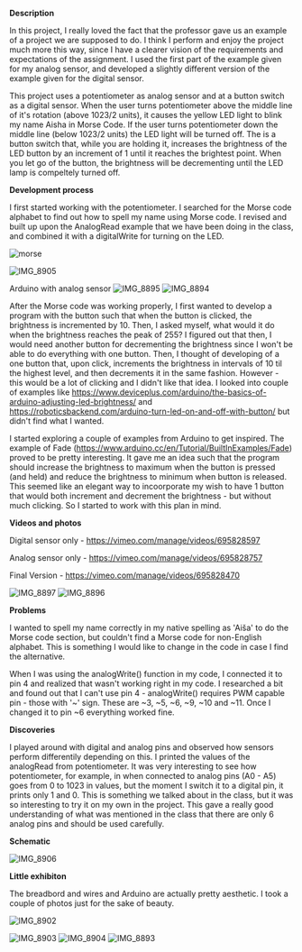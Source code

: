 **Description**

In this project, I really loved the fact that the professor gave us an example of a project we are supposed to do. I think I perform and enjoy the project much more this way, since I have a clearer vision of the requirements and expectations of the assignment. I used the first part of the example given for my analog sensor, and developed a slightly different version of the example given for the digital sensor. 

This project uses a potentiometer as analog sensor and at a button switch as a digital sensor. When the user turns potentiometer above the middle line of it's rotation (above 1023/2 units), it causes the yellow LED light to blink my name Aisha in Morse Code. If the user turns potentiometer down the middle line (below 1023/2 units) the LED light will be turned off. The is a button switch that, while you are holding it, increases the brightness of the LED button by an increment of 1 until it reaches the brightest point. When you let go of the button, the brightness will be decrementing until the LED lamp is compeltely turned off. 

**Development process**

I first started working with the potentiometer. I searched for the Morse code alphabet to find out how to spell my name using Morse code. I revised and built up upon the AnalogRead example that we have been doing in the class, and combined it with a digitalWrite for turning on the LED. 

![morse](https://user-images.githubusercontent.com/71720380/161603080-560e024a-b66c-46b0-9184-e90626083101.png)

![IMG_8905](https://user-images.githubusercontent.com/71720380/161616828-d76f3933-515a-46b8-95d0-c67b0b8137d9.jpeg)



Arduino with analog sensor 
![IMG_8895](https://user-images.githubusercontent.com/71720380/161613026-19fca64a-7e80-4546-b0be-d59cfeedd0db.jpeg)
![IMG_8894](https://user-images.githubusercontent.com/71720380/161613000-6f97037c-dcfd-45e4-b79b-a614b5ae94e7.jpeg)


After the Morse code was working properly, I first wanted to develop a program with the button such that when the button is clicked, the brightness is incremented by 10. Then, I asked myself, what would it do when the brightness reaches the peak of 255? I figured out that then, I would need another button for decrementing the brightness since I won't be able to do everything with one button. Then, I thought of developing of a one button that, upon click, increments the brightness in intervals of 10 til the highest level, and then decrements it in the same fashion. However - this would be a lot of clicking and I didn't like that idea. I looked into couple of examples like https://www.deviceplus.com/arduino/the-basics-of-arduino-adjusting-led-brightness/ and https://roboticsbackend.com/arduino-turn-led-on-and-off-with-button/ but didn't find what I wanted. 

I started exploring a couple of examples from Arduino to get inspired. The example of Fade (https://www.arduino.cc/en/Tutorial/BuiltInExamples/Fade) proved to be pretty interesting. It gave me an idea such that the program should increase the brightness to maximum when the button is pressed (and held) and reduce the brightness to minimum when button is released. This seemed like an elegant way to incoorporate my wish to have 1 button that would both increment and decrement the brightness - but without much clicking. So I started to work with this plan in mind. 



**Videos and photos**

Digital sensor only - https://vimeo.com/manage/videos/695828597

Analog sensor only - https://vimeo.com/manage/videos/695828757

Final Version - https://vimeo.com/manage/videos/695828470

![IMG_8897](https://user-images.githubusercontent.com/71720380/161613039-b2b031ad-a384-48b6-80bc-1a838d8b5528.jpeg)
![IMG_8896](https://user-images.githubusercontent.com/71720380/161613036-07ac1bcd-57f0-456f-b793-0b9a2133a58d.jpeg)


**Problems**

I wanted to spell my name correctly in my native spelling as 'Aiša' to do the Morse code section, but couldn't find a Morse code for non-English alphabet. This is something I would like to change in the code in case I find the alternative.  

When I was using the analogWrite() function in my code, I connected it to pin 4 and realized that wasn't working right in my code. I researched a bit and found out that I can't use pin 4 -  analogWrite() requires PWM capable pin - those with '~' sign. These are ~3, ~5, ~6, ~9, ~10 and ~11. Once I changed it to pin ~6 everything worked fine. 

**Discoveries**

I played around with digital and analog pins and observed how sensors perform differentily depending on this. I printed the values of the analogRead from potentiometer. It was very interesting to see how potentiometer, for example, in when connected to analog pins (A0 - A5) goes from 0 to 1023 in values, but the moment I switch it to a digital pin, it prints only 1 and 0. This is something we talked about in the class, but it was so interesting to try it on my own in the project. This gave a really good understanding of what was mentioned in the class that there are only 6 analog pins and should be used carefully. 

**Schematic**

![IMG_8906](https://user-images.githubusercontent.com/71720380/161616854-b2420d24-e1cf-4761-b5a1-da5b6ce7217b.jpeg)


**Little exhibiton**

The breadbord and wires and Arduino are actually pretty aesthetic. I took a couple of photos just for the sake of beauty. 

![IMG_8902](https://user-images.githubusercontent.com/71720380/161613042-0b90ae9e-4787-4fdc-993a-2b33c43b362f.jpeg)

![IMG_8903](https://user-images.githubusercontent.com/71720380/161613049-91093868-be6f-4df0-8e70-89420a1aeb31.jpeg)
![IMG_8904](https://user-images.githubusercontent.com/71720380/161613054-76f2b787-c2a4-4113-aafa-39bb750f6485.jpeg)
![IMG_8893](https://user-images.githubusercontent.com/71720380/161613056-007de082-e617-4560-b290-51e1db6e0b68.jpeg)
